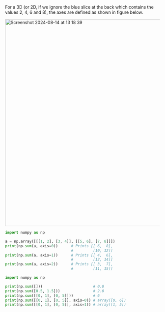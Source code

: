 For a 3D (or 2D, if we ignore the blue slice at the back which contains the values 2, 4, 6 and 8), the axes are defined as shown in figure below.

<img width="675" alt="Screenshot 2024-08-14 at 13 18 39" src="https://github.com/user-attachments/assets/38c1fd05-2ca7-4878-b202-7b419c87cbc9">

```python
import numpy as np

a = np.array([[[1, 2], [3, 4]], [[5, 6], [7, 8]]])
print(np.sum(a, axis=0))      # Prints [[ 6,  8],
                              #         [10, 12]]
print(np.sum(a, axis=1))      # Prints [[ 4,  6],
                              #         [12, 14]]
print(np.sum(a, axis=2))      # Prints [[ 3,  7],
                              #         [11, 15]]
```

```python
import numpy as np

print(np.sum([]))                       # 0.0
print(np.sum([0.5, 1.5]))               # 2.0
print(np.sum([[0, 1], [0, 5]]))         # 6
print(np.sum([[0, 1], [0, 5]], axis=0)) # array([0, 6])
print(np.sum([[0, 1], [0, 5]], axis=1)) # array([1, 5])
```
